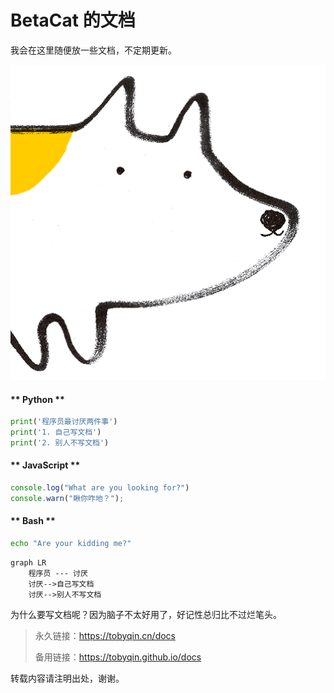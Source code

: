 # BetaCat 的文档

我会在这里随便放一些文档，不定期更新。

![doggy](assets/dog.png ':size=250')

<!-- tabs:start -->

#### ** Python **

```python
print('程序员最讨厌两件事')
print('1. 自己写文档')  
print('2. 别人不写文档')
```

#### ** JavaScript **

```javascript
console.log("What are you looking for?")
console.warn("瞅你咋地？");
```

#### ** Bash **

```bash
echo "Are your kidding me?"
```

<!-- tabs:end -->

```mermaid
graph LR
    程序员 --- 讨厌
    讨厌-->自己写文档
    讨厌-->别人不写文档
```

为什么要写文档呢？因为脑子不太好用了，好记性总归比不过烂笔头。

> 永久链接：<https://tobyqin.cn/docs>
>
> 备用链接：<https://tobyqin.github.io/docs>

转载内容请注明出处，谢谢。
